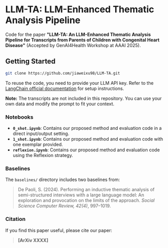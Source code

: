 # LLM-TA: LLM-Enhanced Thematic Analysis Pipeline

Code for the paper **"LLM-TA: An LLM-Enhanced Thematic Analysis Pipeline for Transcripts from Parents of Children with Congenital Heart Disease"** (Accepted by GenAI4Health Workshop at AAAI 2025).

## Getting Started

```bash
git clone https://github.com/jiaweixu98/LLM-TA.git
```
To reuse the code, you need to provide your LLM API key. Refer to the [LangChain official documentation](https://python.langchain.com/docs/integrations/chat/) for setup instructions.  

**Note:** The transcripts are not included in this repository. You can use your own data and modify the prompt to fit your context.  

### Notebooks  

- **`0_shot.ipynb`**: Contains our proposed method and evaluation code in a direct input/output setting.  
- **`1_shot.ipynb`**: Contains our proposed method and evaluation code with one exemplar provided.  
- **`reflexion.ipynb`**: Contains our proposed method and evaluation code using the Reflexion strategy.  

### Baselines  

The `baselines/` directory includes two baselines from:  

> De Paoli, S. (2024). Performing an inductive thematic analysis of semi-structured interviews with a large language model: An exploration and provocation on the limits of the approach. *Social Science Computer Review, 42(4)*, 997–1019.  

### Citation  

If you find this paper useful, please cite our paper:  

> **[ArXiv XXXX]**
